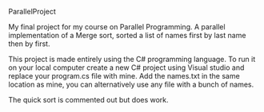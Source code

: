 ParallelProject

My final project for my course on Parallel Programming.
A parallel implementation of a Merge sort, sorted a list of names first by last name then by first.

This project is made entirely using the C# programming language. 
To run it on your local computer create a new C# project using Visual studio and replace your program.cs file with mine.
Add the names.txt in the same location as mine, you can alternatively use any file with a bunch of names.

The quick sort is commented out but does work.
